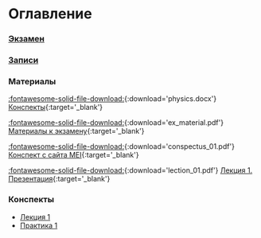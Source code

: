 # Оглавление

### [Экзамен](exam/)

### [Записи](watch/)

### Материалы

[:fontawesome-solid-file-download:](files/physics.docx){:download='physics.docx'} [Конспекты](files/physics.docx){:target='_blank'}

[:fontawesome-solid-file-download:](files/ex_material.pdf){:download='ex_material.pdf'} [Материалы к экзамену](files/ex_material.pdf){:target='_blank'}

[:fontawesome-solid-file-download:](files/conspectus_01.pdf){:download='conspectus_01.pdf'} [Конспект с сайта MEI](files/conspectus_01.pdf){:target='_blank'}

[:fontawesome-solid-file-download:](files/lection_01.pdf){:download='lection_01.pdf'} [Лекция 1. Презентация](files/lection_01.pdf){:target='_blank'}

### Конспекты

- [Лекция 1](conspectus/01/)
- [Практика 1](conspectus/02/)
